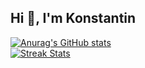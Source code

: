 ## Hi 👋, I'm Konstantin
<td style="text-align: left; vertical-align: top; width: 70%;">
<a href="https://github.com/anuraghazra/github-readme-stats">
<img src="https://github-readme-stats.vercel.app/api?username=Konstantin2005&show_icons=true&theme=merko" alt="Anurag's GitHub stats" style="max-width: 100%; height: auto;">
<br>
<img src="https://streak-stats.demolab.com/?user=Konstantin2005&theme=dark" alt="Streak Stats" style="max-width: 100%; height: auto;">
</a>
</a>
</td>
</tr>
<tr>

<!--
**Konstantin2005/Konstantin2005**

-->
